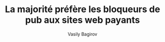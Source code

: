 ---
layout: post
title: "La majorité préfère les bloqueurs de pub aux sites web payants"
link: "https://adguard.com/fr/blog/ad-blocker-paying-free-access.html"
author: "Vasily Bagirov"
published_date: "07/11/2024"
description: "Dans un monde où tout semble truffé d'annonces, les utilisateurs se posent tout le temps la question « que faire? » pour les éliminer. L'une des options consiste à payer un site web pour bénéficier d'une expérience sans publicité (par exemple, YouTube ou Netflix proposent de telles options), l'autre consiste à supporter les publicités, et une autre encore consiste à s'armer d'un bloqueur de publicités, qu'il s'agisse d'une extension ou d'une application. Ce dernier ne bloquera pas seulement les publicités dans un navigateur, mais sur tous les sites web où les règles de filtrage du bloqueur de publicités s'appliquent."
language: "fr"
categories: "Liens"
tags: "web publicité surveillance vie-privée"
og-tags: "web publicité surveillance vie-privée"
permalink: /:categories/:year/:month/:day/:title/
---